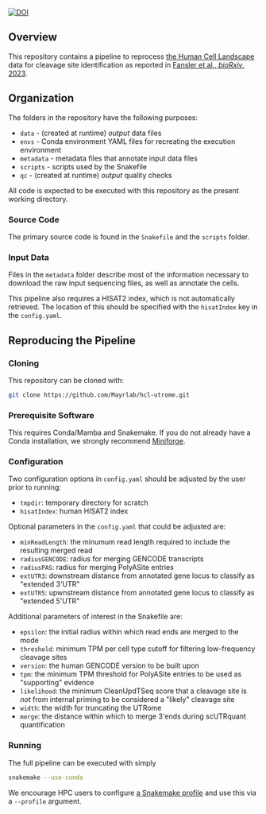[![DOI](https://zenodo.org/badge/454280588.svg)](https://zenodo.org/badge/latestdoi/454280588)

## Overview
This repository contains a pipeline to reprocess [the Human Cell Landscape](https://doi.org/10.1038/s41586-020-2157-4) data for cleavage 
site identification as reported in [Fansler et al., *bioRxiv*, 2023](https://www.biorxiv.org/content/10.1101/2021.11.22.469635v2).

## Organization
The folders in the repository have the following purposes:

- `data` - (created at runtime) *output* data files
- `envs` - Conda environment YAML files for recreating the execution environment
- `metadata` - metadata files that annotate input data files
- `scripts` - scripts used by the Snakefile
- `qc` - (created at runtime) *output* quality checks

All code is expected to be executed with this repository as the present working
directory.

### Source Code
The primary source code is found in the `Snakefile` and the `scripts` folder. 

### Input Data
Files in the `metadata` folder describe most of the information necessary to download
the raw input sequencing files, as well as annotate the cells.

This pipeline also requires a HISAT2 index, which is not automatically retrieved. The location
of this should be specified with the `hisatIndex` key in the `config.yaml`.

## Reproducing the Pipeline
### Cloning
This repository can be cloned with:

```bash
git clone https://github.com/Mayrlab/hcl-utrome.git
```

### Prerequisite Software
This requires Conda/Mamba and Snakemake. If you do not already have a Conda installation, we strongly recommend [Miniforge](https://github.com/conda-forge/miniforge#miniforge).

### Configuration
Two configuration options in `config.yaml` should be adjusted by the user prior to running:

  - `tmpdir`: temporary directory for scratch
  - `hisatIndex`: human HISAT2 index

Optional parameters in the `config.yaml` that could be adjusted are:

  - `minReadLength`: the minumum read length required to include the resulting merged read
  - `radiusGENCODE`: radius for merging GENCODE transcripts
  - `radiusPAS`: radius for merging PolyASite entries
  - `extUTR3`: downstream distance from annotated gene locus to classify as "extended 3'UTR"
  - `extUTR5`: upwnstream distance from annotated gene locus to classify as "extended 5'UTR"

Additional parameters of interest in the Snakefile are:

  - `epsilon`: the initial radius within which read ends are merged to the mode
  - `threshold`: minimum TPM per cell type cutoff for filtering low-frequency cleavage sites
  - `version`: the human GENCODE version to be built upon
  - `tpm`: the minimum TPM threshold for PolyASite entries to be used as "supporting" evidence
  - `likelihood`: the minimum CleanUpdTSeq score that a cleavage site is *not* from internal priming to be considered a "likely" cleavage site
  - `width`: the width for truncating the UTRome
  - `merge`: the distance within which to merge 3'ends during scUTRquant quantification


### Running
The full pipeline can be executed with simply

```bash
snakemake --use-conda
```

We encourage HPC users to configure [a Snakemake profile](https://github.com/Snakemake-Profiles) and use this via a `--profile` argument.
